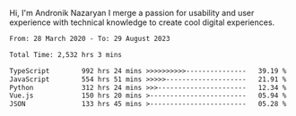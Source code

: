 Hi, I'm Andronik Nazaryan
I merge a passion for usability and user experience with technical knowledge to create cool digital experiences.


<!--START_SECTION:waka-->

```txt
From: 28 March 2020 - To: 29 August 2023

Total Time: 2,532 hrs 3 mins

TypeScript        992 hrs 24 mins >>>>>>>>>>---------------   39.19 %
JavaScript        554 hrs 51 mins >>>>>--------------------   21.91 %
Python            312 hrs 24 mins >>>----------------------   12.34 %
Vue.js            150 hrs 20 mins >------------------------   05.94 %
JSON              133 hrs 45 mins >------------------------   05.28 %
```

<!--END_SECTION:waka-->
